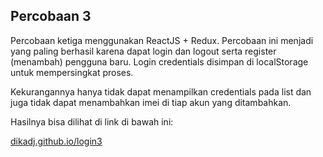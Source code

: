 <!-- ABOUT THE PROJECT -->
## Percobaan 3

Percobaan ketiga menggunakan ReactJS + Redux. Percobaan ini menjadi yang paling berhasil karena dapat login dan logout serta register (menambah) pengguna baru. Login credentials disimpan di localStorage untuk mempersingkat proses.

Kekurangannya hanya tidak dapat menampilkan credentials pada list dan juga tidak dapat menambahkan imei di tiap akun yang ditambahkan.

Hasilnya bisa dilihat di link di bawah ini:

[dikadj.github.io/login3](https://dikadj.github.io/login3/)
